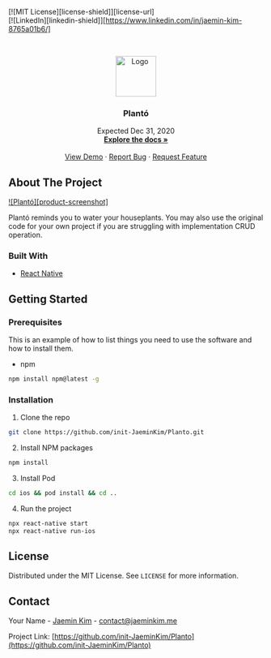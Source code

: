 
[![MIT License][license-shield]][license-url]  
[![LinkedIn][linkedin-shield]][https://www.linkedin.com/in/jaemin-kim-8765a01b6/]

<!-- PROJECT LOGO -->
<br />
<p align="center">
  <a href="https://github.com/othneildrew/Best-README-Template">
    <img src="images/logo.png" alt="Logo" width="80" height="80">
  </a>

  <h3 align="center">Plantó</h3>

  <p align="center">
    Expected Dec 31, 2020 
    <br />
    <a href="https://github.com/init-JaeminKim/Planto"><strong>Explore the docs »</strong></a>
    <br />
    <br />
    <a href="https://github.com/init-JaeminKim/Planto">View Demo</a>
    ·
    <a href="https://github.com/init-JaeminKim/Planto">Report Bug</a>
    ·
    <a href="https://github.com/init-JaeminKim/Planto">Request Feature</a>
  </p>
</p>

<!-- ABOUT THE PROJECT -->

## About The Project

[![Plantó][product-screenshot]](https://example.com)

Plantó reminds you to water your houseplants. You may also use the original code for your own project if you are struggling with implementation CRUD operation.

### Built With

- [React Native](https://reactnative.dev)

<!-- GETTING STARTED -->

## Getting Started

### Prerequisites

This is an example of how to list things you need to use the software and how to install them.

- npm

```sh
npm install npm@latest -g
```

### Installation

1. Clone the repo

```sh
git clone https://github.com/init-JaeminKim/Planto.git
```

2. Install NPM packages

```sh
npm install
```

3. Install Pod

```sh
cd ios && pod install && cd ..
```

4. Run the project

```sh
npx react-native start
npx react-native run-ios
```

<!-- LICENSE -->

## License

Distributed under the MIT License. See `LICENSE` for more information.

<!-- CONTACT -->

## Contact

Your Name - [Jaemin Kim](contact@jaeminkim.me) - contact@jaeminkim.me

Project Link: [https://github.com/init-JaeminKim/Planto](https://github.com/init-JaeminKim/Planto)